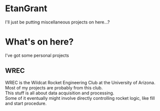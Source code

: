 # EtanGrant
I'll just be putting miscellaneous projects on here...?

# What's on here?
I've got some personal projects
## WREC
WREC is the Wildcat Rocket Engineering Club at the University of Arizona. <br/>
Most of my projects are probably from this club. <br/>
This stuff is all about data acquisition and processing. <br/>
Some of it eventually might involve directly controlling rocket logic, like fill and start procedure.<br/> 

